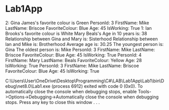 # Lab1App
2: Gina James's favorite colour is Green
PersonId: 3
FirstName: Mike
LastName: Briscoe
FavoriteColour: Blue
Age: 45
IsWorking: True
1: Ian Brooks's favorite colour is White
Mary Beals's Age in 10 years is: 38
Relationship between Gina and Mary is: Sisterhood
Relationship between Ian and Mike is: Brotherhood
Average age is: 30.25
The youngest person is: Gina
The oldest person is: Mike
PersonId: 3
FirstName: Mike
LastName: Briscoe
FavoriteColour: Blue
Age: 45
IsWorking: True
PersonId: 4
FirstName: Mary
LastName: Beals
FavoriteColour: Yellow
Age: 28
IsWorking: True
PersonId: 3
FirstName: Mike
LastName: Briscoe
FavoriteColour: Blue
Age: 45
IsWorking: True

C:\Users\User\OneDrive\Desktop\Programming\C#\LAB\Lab1App\Lab1\bin\Debug\net8.0\Lab1.exe (process 6912) exited with code 0 (0x0).
To automatically close the console when debugging stops, enable Tools->Options->Debugging->Automatically close the console when debugging stops.
Press any key to close this window . . .
